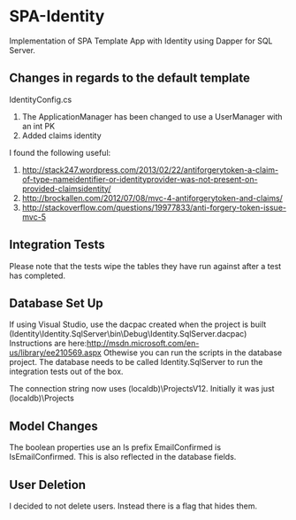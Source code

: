 SPA-Identity
============

Implementation of SPA Template App with Identity using Dapper for SQL Server.

Changes in regards to the default template
------------------------------------------
IdentityConfig.cs
1. The ApplicationManager has been changed to use a UserManager with an int PK
2. Added claims identity

I found the following useful:

1. http://stack247.wordpress.com/2013/02/22/antiforgerytoken-a-claim-of-type-nameidentifier-or-identityprovider-was-not-present-on-provided-claimsidentity/
2. http://brockallen.com/2012/07/08/mvc-4-antiforgerytoken-and-claims/
3. http://stackoverflow.com/questions/19977833/anti-forgery-token-issue-mvc-5
                  

Integration Tests
-----------------
Please note that the tests wipe the tables they have run against after a test has completed.

Database Set Up
---------------

If using Visual Studio, use the dacpac created when the project is built (Identity\Identity.SqlServer\bin\Debug\Identity.SqlServer.dacpac) Instructions are here:http://msdn.microsoft.com/en-us/library/ee210569.aspx Othewise you can run the scripts in the database project. The database needs to be called Identity.SqlServer to run the integration tests out of the box.

The connection string now uses (localdb)\ProjectsV12. Initially it was just (localdb)\Projects

Model Changes
-------------

The boolean properties use an Is prefix EmailConfirmed is IsEmailConfirmed. This is also reflected in the database fields.

User Deletion
-------------

I decided to not delete users. Instead there is a flag that hides them.
